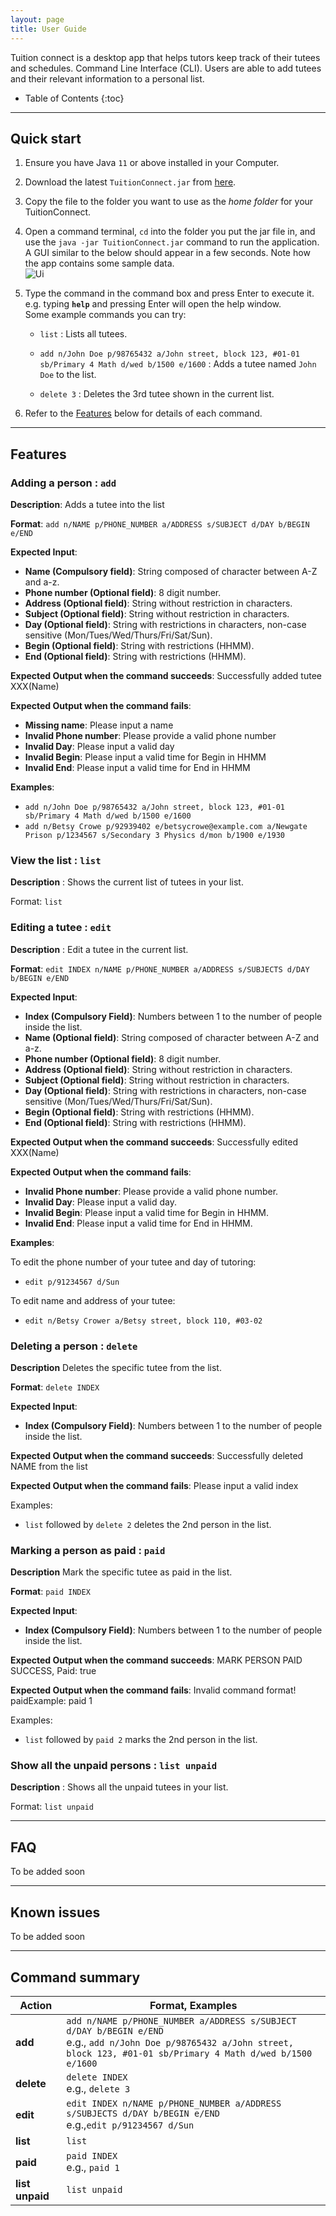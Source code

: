 ```yaml
---
layout: page
title: User Guide
---
```


Tuition connect is a desktop app that helps tutors keep track of their tutees and schedules. Command Line Interface (CLI). Users are able to add tutees and their relevant information to a personal list.

* Table of Contents
  {:toc}

--------------------------------------------------------------------------------------------------------------------

## Quick start

1. Ensure you have Java `11` or above installed in your Computer.

1. Download the latest `TuitionConnect.jar` from [here](https://github.com/AY2324S1-CS2103T-F10-4/tp/releases).

1. Copy the file to the folder you want to use as the _home folder_ for your TuitionConnect.

1. Open a command terminal, `cd` into the folder you put the jar file in, and use the `java -jar TuitionConnect.jar` command to run the application.<br>
   A GUI similar to the below should appear in a few seconds. Note how the app contains some sample data.<br>
   ![Ui](images/Ui.png)

1. Type the command in the command box and press Enter to execute it. e.g. typing **`help`** and pressing Enter will open the help window.<br>
   Some example commands you can try:

    * `list` : Lists all tutees.

    * `add n/John Doe p/98765432 a/John street, block 123, #01-01 sb/Primary 4 Math d/wed b/1500 e/1600` : Adds a tutee named `John Doe` to the list.

    * `delete 3` : Deletes the 3rd tutee shown in the current list.

1. Refer to the [Features](#features) below for details of each command.

--------------------------------------------------------------------------------------------------------------------

## Features

### Adding a person : `add`

**Description**: Adds a tutee into the list

**Format**: `add n/NAME p/PHONE_NUMBER a/ADDRESS s/SUBJECT d/DAY b/BEGIN e/END`

**Expected Input**:
* **Name (Compulsory field)**: String composed of character between A-Z and a-z.
* **Phone number (Optional field)**: 8 digit number.
* **Address (Optional field)**: String without restriction in characters.
* **Subject (Optional field)**: String without restriction in characters.
* **Day (Optional field)**: String with restrictions in characters, non-case sensitive (Mon/Tues/Wed/Thurs/Fri/Sat/Sun).
* **Begin (Optional field)**: String with restrictions (HHMM).
* **End (Optional field)**: String with restrictions (HHMM).

**Expected Output when the command succeeds**: Successfully added tutee XXX(Name)

**Expected Output when the command fails**:

* **Missing name**: Please input a name
* **Invalid Phone number**: Please provide a valid phone number
* **Invalid Day**: Please input a valid day
* **Invalid Begin**: Please input a valid time for Begin in HHMM
* **Invalid End**: Please input a valid time for End in HHMM

**Examples**:
* `add n/John Doe p/98765432 a/John street, block 123, #01-01 sb/Primary 4 Math d/wed b/1500 e/1600`
* `add n/Betsy Crowe p/92939402 e/betsycrowe@example.com a/Newgate Prison p/1234567 s/Secondary 3 Physics d/mon b/1900 e/1930`

### View the list : `list`

**Description** : Shows the current list of tutees in your list.

Format: `list`

### Editing a tutee : `edit`

**Description** : Edit a tutee in the current list.

**Format**: `edit INDEX n/NAME p/PHONE_NUMBER a/ADDRESS s/SUBJECTS d/DAY b/BEGIN e/END`

**Expected Input**:
* **Index (Compulsory Field)**: Numbers between 1 to the number of people inside the list.
* **Name (Optional field)**: String composed of character between A-Z and a-z.
* **Phone number (Optional field)**: 8 digit number.
* **Address (Optional field)**: String without restriction in characters.
* **Subject (Optional field)**: String without restriction in characters.
* **Day (Optional field)**: String with restrictions in characters, non-case sensitive (Mon/Tues/Wed/Thurs/Fri/Sat/Sun).
* **Begin (Optional field)**: String with restrictions (HHMM).
* **End (Optional field)**: String with restrictions (HHMM).

**Expected Output when the command succeeds**: Successfully edited XXX(Name)

**Expected Output when the command fails**:

* **Invalid Phone number**: Please provide a valid phone number.
* **Invalid Day**: Please input a valid day.
* **Invalid Begin**: Please input a valid time for Begin in HHMM.
* **Invalid End**: Please input a valid time for End in HHMM.

**Examples**:

To edit the phone number of your tutee and day of tutoring:
*  `edit p/91234567 d/Sun`

To edit name and address of your tutee:
*  `edit n/Betsy Crower a/Betsy street, block 110, #03-02`

### Deleting a person : `delete`

**Description** Deletes the specific tutee from the list.

**Format**: `delete INDEX`

**Expected Input**:

* **Index (Compulsory Field)**: Numbers between 1 to the number of people inside the list.

**Expected Output when the command succeeds**: Successfully deleted NAME from the list

**Expected Output when the command fails**: Please input a valid index

Examples:
* `list` followed by `delete 2` deletes the 2nd person in the list.

### Marking a person as paid : `paid`

**Description** Mark the specific tutee as paid in the list.

**Format**: `paid INDEX`

**Expected Input**:

* **Index (Compulsory Field)**: Numbers between 1 to the number of people inside the list.

**Expected Output when the command succeeds**: MARK PERSON PAID SUCCESS, Paid: true

**Expected Output when the command fails**: Invalid command format! paidExample: paid 1

Examples:
* `list` followed by `paid 2` marks the 2nd person in the list.

### Show all the unpaid persons : `list unpaid`

**Description** : Shows all the unpaid tutees in your list.

Format: `list unpaid`

--------------------------------------------------------------------------------------------------------------------

## FAQ

To be added soon

--------------------------------------------------------------------------------------------------------------------

## Known issues

To be added soon

--------------------------------------------------------------------------------------------------------------------

## Command summary

| Action          | Format, Examples                                                                                                                                                                  |
|-----------------|-----------------------------------------------------------------------------------------------------------------------------------------------------------------------------------|
| **add**         | `add n/NAME p/PHONE_NUMBER a/ADDRESS s/SUBJECT d/DAY b/BEGIN e/END` <br> e.g., `add n/John Doe p/98765432 a/John street, block 123, #01-01 sb/Primary 4 Math d/wed b/1500 e/1600` |
| **delete**      | `delete INDEX`<br> e.g., `delete 3`                                                                                                                                               |
| **edit**        | `edit INDEX n/NAME p/PHONE_NUMBER a/ADDRESS s/SUBJECTS d/DAY b/BEGIN e/END`<br> e.g.,`edit p/91234567 d/Sun`                                                                      |
| **list**        | `list`                                                                                                                                                                            |
| **paid**        | `paid INDEX`<br> e.g., `paid 1`                                                                                                                                                   |
| **list unpaid** | `list unpaid`                                                                                                                                                                     |
